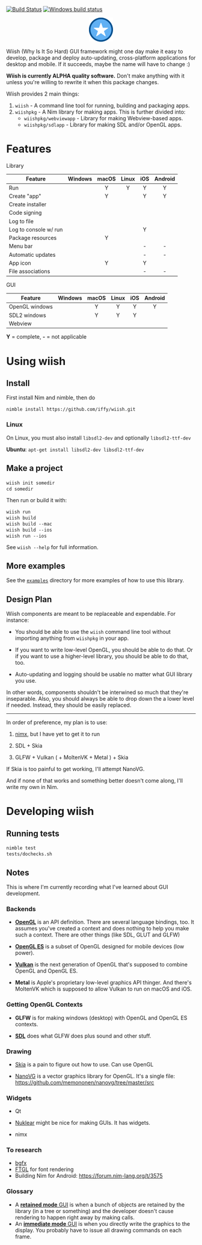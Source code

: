 [![Build Status](https://travis-ci.org/iffy/wiish.svg?branch=master)](https://travis-ci.org/iffy/wiish)
[![Windows build status](https://ci.appveyor.com/api/projects/status/hnv03meyx4absx4t/branch/master?svg=true)](https://ci.appveyor.com/project/iffy/wiish/branch/master)

<div style="text-align:center;"><img src="./logo.png"></div>

Wiish (Why Is It So Hard) GUI framework might one day make it easy to develop, package and deploy auto-updating,  cross-platform applications for desktop and mobile.  If it succeeds, maybe the name will have to change :)

**Wiish is currently ALPHA quality software.**  Don't make anything with it unless you're willing to rewrite it when this package changes.

Wiish provides 2 main things:

1. `wiish` - A command line tool for running, building and packaging apps.
2. `wiishpkg` - A Nim library for making apps.  This is further divided into:
    - `wiishpkg/webviewapp` - Library for making Webview-based apps.
    - `wiishpkg/sdlapp` - Library for making SDL and/or OpenGL apps.

# Features

Library

| Feature                | Windows | macOS | Linux | iOS | Android |
|------------------------|:-------:|:-----:|:-----:|:---:|:-------:|
| Run                    |         |   Y   |   Y   |  Y  |    Y    |
| Create "app"           |         |   Y   |       |  Y  |    Y    |
| Create installer       |         |       |       |     |         |
| Code signing           |         |       |       |     |         |
| Log to file            |         |       |       |     |         |
| Log to console w/ run  |         |       |       |  Y  |         |
| Package resources      |         |   Y   |       |     |         |
| Menu bar               |         |       |       |  -  |    -    |
| Automatic updates      |         |       |       |  -  |    -    |
| App icon               |         |   Y   |       |  Y  |         |
| File associations      |         |       |       |  -  |    -    |

GUI

| Feature                | Windows | macOS | Linux | iOS | Android |
|------------------------|:-------:|:-----:|:-----:|:---:|:-------:|
| OpenGL windows         |         |   Y   |   Y   |  Y  |    Y    |
| SDL2 windows           |         |   Y   |   Y   |  Y  |         |
| Webview                |         |       |       |     |         |

**Y** = complete, **-** = not applicable

# Using wiish

## Install

First install Nim and nimble, then do

~~~
nimble install https://github.com/iffy/wiish.git
~~~

### Linux

On Linux, you must also install `libsdl2-dev` and optionally `libsdl2-ttf-dev`

**Ubuntu**: `apt-get install libsdl2-dev libsdl2-ttf-dev`

## Make a project

```
wiish init somedir
cd somedir
```

Then run or build it with:

```
wiish run
wiish build
wiish build --mac
wiish build --ios
wiish run --ios
```

See `wiish --help` for full information.

## More examples

See the [`examples`](./examples) directory for more examples of how to use this library.

## Design Plan

Wiish components are meant to be replaceable and expendable.  For instance:

- You should be able to use the `wiish` command line tool without importing anything from `wiishpkg` in your app.  

- If you want to write low-level OpenGL, you should be able to do that.  Or if you want to use a higher-level library, you should be able to do that, too.

- Auto-updating and logging should be usable no matter what GUI library you use.

In other words, components shouldn't be interwined so much that they're inseparable.  Also, you should always be able to drop down the a lower level if needed.  Instead, they should be easily replaced.

---

In order of preference, my plan is to use:

1. [nimx](https://github.com/yglukhov/nimx), but I have yet to get it to run

2. SDL + Skia

3. GLFW + Vulkan ( + MoltenVK + Metal ) + Skia

If Skia is too painful to get working, I'll attempt NanoVG.

And if none of that works and something better doesn't come along, I'll write my own in Nim.


# Developing wiish

## Running tests

~~~
nimble test
tests/dochecks.sh
~~~

## Notes

This is where I'm currently recording what I've learned about GUI development.

### Backends

- [**OpenGL**](https://en.wikipedia.org/wiki/OpenGL#Vulkan) is an API definition.  There are several language bindings, too.  It assumes you've created a context and does nothing to help you make such a context.  There are other things (like SDL, GLUT and GLFW)

- [**OpenGL ES**](https://www.khronos.org/opengles/) is a subset of OpenGL designed for mobile devices (low power).

- [**Vulkan**](https://en.wikipedia.org/wiki/Vulkan_(API)) is the next generation of OpenGL that's supposed to combine OpenGL and OpenGL ES.

- **Metal** is Apple's proprietary low-level graphics API thinger.  And there's MoltenVK which is supposed to allow Vulkan to run on macOS and iOS.

### Getting OpenGL Contexts

- **GLFW** is for making windows (desktop) with OpenGL and OpenGL ES contexts.

- [**SDL**](https://www.khronos.org/opengl/wiki/Related_toolkits_and_APIs) does what GLFW does plus sound and other stuff.



### Drawing

- [Skia](https://en.wikipedia.org/wiki/Skia_Graphics_Engine) is a pain to figure out how to use.  Can use OpenGL

- [NanoVG](https://github.com/memononen/nanovg) is a vector graphics library for OpenGL.  It's a single file: <https://github.com/memononen/nanovg/tree/master/src>

### Widgets

- Qt

- [Nuklear](https://github.com/vurtun/nuklear) might be nice for making GUIs.  It has widgets.

- nimx

### To research

- [bgfx](https://bkaradzic.github.io/bgfx/index.html)
- [FTGL](http://ftgl.sourceforge.net/docs/html/index.html) for font rendering
- Building Nim for Android: <https://forum.nim-lang.org/t/3575>

### Glossary

- A [**retained mode** GUI](https://en.wikipedia.org/wiki/Retained_mode) is when a bunch of objects are retained by the library (in a tree or something) and the developer doesn't cause rendering to happen right away by making calls.
- An [**immediate mode** GUI](https://en.wikipedia.org/wiki/Immediate_mode_(computer_graphics)) is when you directly write the graphics to the display.  You probably have to issue all drawing commands on each frame.

